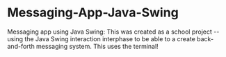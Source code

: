 # Messaging-App-Java-Swing
Messaging app using Java Swing: 
This was created as a school project -- using the Java Swing interaction interphase to be able to a create back-and-forth messaging system. This uses the terminal!
